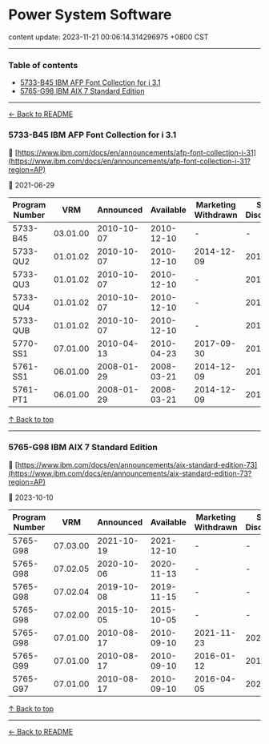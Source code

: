 # Power System Software

content update: 2023-11-21 00:06:14.314296975 +0800 CST

---

### Table of contents


- [5733-B45 IBM AFP Font Collection for i 3.1](#5733-b45-ibm-afp-font-collection-for-i-31)
- [5765-G98 IBM AIX 7 Standard Edition](#5765-g98-ibm-aix-7-standard-edition)

---

[← Back to README](../README.md)





### 5733-B45 IBM AFP Font Collection for i 3.1

🔗 [https://www.ibm.com/docs/en/announcements/afp-font-collection-i-31](https://www.ibm.com/docs/en/announcements/afp-font-collection-i-31?region=AP)

📅 2021-06-29

| Program Number | VRM | Announced | Available | Marketing Withdrawn | Service Discontinued |
| --- | --- | --- | --- | --- | --- |
| 5733-B45 | 03.01.00 | 2010-10-07 | 2010-12-10 | - | - |
| 5733-QU2 | 01.01.02 | 2010-10-07 | 2010-12-10 | 2014-12-09 | 2015-09-30 |
| 5733-QU3 | 01.01.02 | 2010-10-07 | 2010-12-10 | - | 2015-09-30 |
| 5733-QU4 | 01.01.02 | 2010-10-07 | 2010-12-10 | - | 2015-09-30 |
| 5733-QUB | 01.01.02 | 2010-10-07 | 2010-12-10 | - | 2015-09-30 |
| 5770-SS1 | 07.01.00 | 2010-04-13 | 2010-04-23 | 2017-09-30 | 2018-04-30 |
| 5761-SS1 | 06.01.00 | 2008-01-29 | 2008-03-21 | 2014-12-09 | 2015-09-30 |
| 5761-PT1 | 06.01.00 | 2008-01-29 | 2008-03-21 | 2014-12-09 | 2015-09-30 |





[↑ Back to top](#table-of-contents)

---





### 5765-G98 IBM AIX 7 Standard Edition

🔗 [https://www.ibm.com/docs/en/announcements/aix-standard-edition-73](https://www.ibm.com/docs/en/announcements/aix-standard-edition-73?region=AP)

📅 2023-10-10

| Program Number | VRM | Announced | Available | Marketing Withdrawn | Service Discontinued |
| --- | --- | --- | --- | --- | --- |
| 5765-G98 | 07.03.00 | 2021-10-19 | 2021-12-10 | - | - |
| 5765-G98 | 07.02.05 | 2020-10-06 | 2020-11-13 | - | - |
| 5765-G98 | 07.02.04 | 2019-10-08 | 2019-11-15 | - | - |
| 5765-G98 | 07.02.00 | 2015-10-05 | 2015-10-05 | - | - |
| 5765-G98 | 07.01.00 | 2010-08-17 | 2010-09-10 | 2021-11-23 | 2023-04-30 |
| 5765-G99 | 07.01.00 | 2010-08-17 | 2010-09-10 | 2016-01-12 | 2016-09-30 |
| 5765-G97 | 07.01.00 | 2010-08-17 | 2010-09-10 | 2016-04-05 | 2023-04-30 |





[↑ Back to top](#table-of-contents)

---



[← Back to README](../README.md)